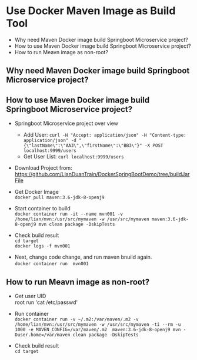 # Use Docker Maven Image as Build Tool
- Why need Maven Docker image build Springboot Microservice project?
- How to use Maven Docker image build  Springboot Microservice project?  
- How to run Meavn image as non-root?  
## Why  need Maven Docker image build Springboot Microservice project?  
## How to use Maven Docker image build Springboot Microservice project?
- Springboot Microservice project over view 
  - Add User: 
    `curl -H "Accept: application/json" -H "Content-type: application/json" -d "{\"lastName\":\"AA3\",\"firstName\":\"BB3\"}" -X POST localhost:9999/users`
  - Get User List: 
    `curl localhost:9999/users`
- Download Project from:  
https://github.com/LianDuanTrain/DockerSpringBootDemo/tree/buildJarFile   
- Get Docker Image  
    `docker pull maven:3.6-jdk-8-openj9`  
- Start container to build  
   `docker container run -it --name mvn001 -v /home/lian/mvn:/usr/src/mymaven -w /usr/src/mymaven maven:3.6-jdk-8-openj9 mvn clean package -DskipTests`
- Check build result  
   `cd target`    
   `docker logs -f mvn001`

- Next, change code change, and run maven bnuild again.   
   `docker container run  mvn001` 
      
## How to run Meavn image as non-root?  
- Get user UID  
root run 'cat /etc/passwd'  
- Run container   
`docker container run -v ~/.m2:/var/maven/.m2 -v /home/lian/mvn:/usr/src/mymaven -w /usr/src/mymaven -ti --rm -u 1000 -e MAVEN_CONFIG=/var/maven/.m2  maven:3.6-jdk-8-openj9 mvn -Duser.home=/var/maven clean package -DskipTests`     
- Check build result  
   `cd target`
   
   
   
           



